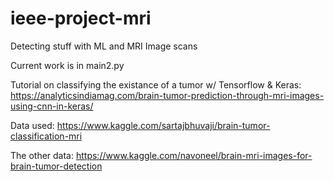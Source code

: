 # ieee-project-mri
Detecting stuff with ML and MRI Image scans

Current work is in main2.py

Tutorial on classifying the existance of a tumor w/ Tensorflow & Keras:
https://analyticsindiamag.com/brain-tumor-prediction-through-mri-images-using-cnn-in-keras/

Data used:
https://www.kaggle.com/sartajbhuvaji/brain-tumor-classification-mri

The other data:
https://www.kaggle.com/navoneel/brain-mri-images-for-brain-tumor-detection
